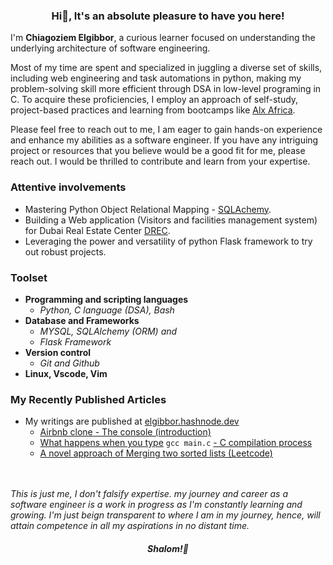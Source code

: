 ### <p align="center">Hi👋, It's an absolute pleasure to have you here!</p>
I'm <b>Chiagoziem Elgibbor</b>, a curious learner focused on understanding the underlying architecture of software engineering.  

Most of my time are spent and specialized in juggling a diverse set of skills, including web engineering and task automations in python, making my problem-solving skill more efficient through DSA in low-level programing in C. To acquire these proficiencies, I employ an approach of self-study, project-based practices and learning from bootcamps like [Alx Africa](https://www.alxafrica.com/).  

Please feel free to reach out to me, I am eager to gain hands-on experience and enhance my abilities as a software engineer. If you have any intriguing project or resources that you believe would be a good fit for me, please reach out. I would be thrilled to contribute and learn from your expertise.  
### Attentive involvements  
* Mastering Python Object Relational Mapping - [SQLAchemy](https://docs.sqlalchemy.org/en/13/).  
* Building a Web application (Visitors and facilities management system) for Dubai Real Estate Center [DREC](https://www.drec.ae/).
*  Leveraging the power and versatility of python Flask framework to try out robust projects.  
### Toolset  
* <b>Programming and scripting languages</b> 
    * _Python, C language (DSA), Bash_
* <b>Database and Frameworks</b> 
    * _MYSQL, SQLAlchemy (ORM) and_
    * _Flask Framework_
* <b>Version control</b>  
    * _Git and Github_  
* <b>Linux, Vscode, Vim</b>  
### My Recently Published Articles 
* My writings are published at [elgibbor.hashnode.dev](https://elgibbor.hashnode.dev/)
    * [Airbnb clone - The console (introduction)](https://elgibbor.hashnode.dev/airbnb-clone-building-the-console-part-1-introduction)  
    * [What happens when you type](https://elgibbor.hashnode.dev/what-happens-when-you-type-gcc-mainc-c-compilation-process) `gcc main.c` [- C compilation process](https://elgibbor.hashnode.dev/what-happens-when-you-type-gcc-mainc-c-compilation-process)  
    * [A novel approach of Merging two sorted lists (Leetcode)](https://elgibbor.hashnode.dev/merge-two-sorted-lists-leetcode-21-a-novel-approach)  
  <br></br>  
  
  
  
_This is just me, I don't falsify expertise. my journey and career as a software engineer is a work in progress as I'm constantly learning and growing. I'm just beign transparent to where I am in my journey, hence, will attain competence in all my aspirations in no distant time._  
  #### <p align="center"><em>Shalom!👋</em></p>
